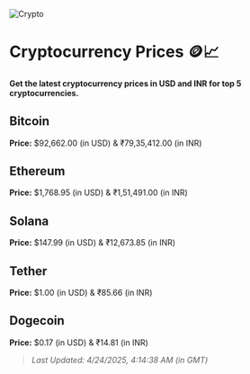 
![Crypto](https://www.techguide.com.au/wp-content/uploads/2020/11/crypto3.jpeg)

# Cryptocurrency Prices 🪙📈

#### Get the latest cryptocurrency prices in USD and INR for top 5 cryptocurrencies.

## Bitcoin

**Price:** $92,662.00 (in USD) & ₹79,35,412.00 (in INR)

## Ethereum

**Price:** $1,768.95 (in USD) & ₹1,51,491.00 (in INR)

## Solana

**Price:** $147.99 (in USD) & ₹12,673.85 (in INR)

## Tether

**Price:** $1.00 (in USD) & ₹85.66 (in INR)

## Dogecoin

**Price:** $0.17 (in USD) & ₹14.81 (in INR)

> _Last Updated: 4/24/2025, 4:14:38 AM (in GMT)_

